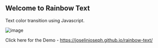 ## Welcome to Rainbow Text

Text color transition using Javascript.

![image](https://user-images.githubusercontent.com/43639204/155491310-e6533e48-ed67-4a87-9e9d-cc7b6587f177.png)

Click here for the Demo - https://joselinjoseph.github.io/rainbow-text/


